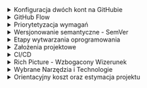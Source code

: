 <details>
   <summary>
      Konfiguracja dwóch kont na GitHubie
   </summary>

# 1. Utwórz klucze SSH dla każdego konta
   Każde konto GitHub wymaga osobnego klucza SSH, aby można było się nim uwierzytelniać.

## Generowanie klucza SSH

### Dla pierwszego konta (prywatne):
```bash
ssh-keygen -t ed25519 -C "twoj_email1@domena.com"
```
Gdy poprosi o nazwę pliku, zapisz go np. jako:
```bash
~/.ssh/id_ed25519_personal
```

### Dla drugiego konta (służbowe / uczelniane):
```bash
ssh-keygen -t ed25519 -C "sXXXXX@pjwstk.edu.pl"
```
Zapisz go np. jako:
```bash
~/.ssh/id_ed25519_pjatk
```

### Dodanie kluczy do agenta SSH

Aktywuj klucze:
```bash
eval "$(ssh-agent -s)"
ssh-add ~/.ssh/id_ed25519_personal
ssh-add ~/.ssh/id_ed25519_pjatk
```

### Dodaj klucze do GitHuba

1. Skopiuj klucze publiczne:
   - **Osobisty**:
     ```bash
     cat ~/.ssh/id_ed25519_personal.pub
     ```
   - **Służbowy**:
     ```bash
     cat ~/.ssh/id_ed25519_pjatk.pub
     ```
2. Wklej odpowiedni klucz w ustawieniach SSH klucza na GitHubie dla każdego konta:
   - [Dodaj klucz SSH](https://github.com/settings/keys)

---

## 2. Konfiguracja `~/.ssh/config`

Aby `git` wiedział, którego klucza używać, skonfiguruj plik `~/.ssh/config`:
```bash
Host github.com-personal
  HostName github.com
  ServerAliveInterval 60
  AddKeysToAgent yes
  IdentityFile ~/.ssh/id_ed25519_personal

Host github.com-pjatk
  HostName github.com
  ServerAliveInterval 60
  AddKeysToAgent yes
  IdentityFile ~/.ssh/id_ed25519_pjatk
```

---

## 3. Konfiguracja globalna i lokalna Git

### Ustaw jedno konto jako globalne:
```bash
git config --global user.name "Twoje Imię (Osobiste)"
git config --global user.email "twoj_email1@domena.com"
```

### Dla repozytoriów służbowych, nadpisz lokalne ustawienia:
W katalogu repozytorium służbowego:
```bash
git config user.name "Twoje Imię (Służbowe)"
git config user.email "sXXXX2@pjwstk.edu.pl"
```

---

## 4. Praca z dwoma kontami

Podczas klonowania repozytorium upewnij się, że używasz odpowiedniego aliasu z pliku `~/.ssh/config`:

- **Dla konta osobistego**:
  ```bash
  git clone git@github.com-personal:username/repo.git
  ```
- **Dla konta służbowego**:
  ```bash
  git clone git@github.com-pjatk:username/repo.git
  ```

---

## 5. Sprawdzenie konfiguracji

W repozytorium możesz sprawdzić, które konto jest używane:
```bash
git config user.name
git config user.email
```

Lub sprawdzić na które konto jesteś zalogowany:
```
ssh -T git@github-personal
```

</details>


<details>
   <summary>
      GitHub Flow
   </summary>

## GUI
- [Sourcetree](https://www.sourcetreeapp.com/) - klient dla OSX/Windowsa, który jest wyśmienitą nakładką graficzną dla gita
  
## Gałęzie
Pierwsza rzecz, którą należy zrobić, aby wdrożyć model [GitHub Flow](https://www.frontstack.pl/blog/praca-z-git-github-flow), to odpowiednio uporządkować gałęzie w swoim repozytorium. W tym przypadku będziemy operować na dwóch rodzajach branchy:

- __main__ –  na tym branchu znajduje się produkcyjna i aktualna wersja aplikacji. Gałąź ta jest zawsze gotowa do tego, aby w razie potrzeby mogła być deployowana na serwery produkcyjne. To z tej gałęzi programiści będą tworzyć swoje branche i do tej gałęzi mergują swoje zmiany.
- __gałęzie robocze (features / feature branch)__ – na tych gałęziach tworzymy nowe funkcjonalności oraz naprawiamy wszelkiego rodzaju błędy w aplikacji.

## Flow
1. Stworzenie brancha
   Naszą pracę zawsze zaczynamy wychodząc z master brancha. To w masterze znajduje się przetestowany i działający kod. Dzięki temu wiemy, że pracujemy zawsze na aktualnej wersji aplikacji.
2. Praca nad nową funkcjonalnością
   W momencie, gdy jesteśmy już na swoim branchu, możemy zacząć pracę nad zadaniem. Regularnie commitujemy swoją pracę i nie zapominamy o tym, aby aktualizować swoją gałąź o nowe commity z mastera.
3. Pull Request
   Gdy skończymy już nasze zadanie i chcemy je umieścić w masterze, tworzymy tzw. Pull Request. Powiedzieliśmy sobie wcześniej, że master jest gałęzią, z której w każdym momencie możemy wykonać deploy na produkcję. W takim przypadku kod tam się znajdujący musi być dokładnie zweryfikowany przez pozostałych członków zespołu. Pull Request jest miejscem, gdzie możemy dokładnie przedyskutować wprowadzone przez nas rozwiązania.
   W przypadku, gdy podczas omawiania PR-a wyjdą jakieś błędy, które wymagają poprawki, to poprawiamy je na naszej gałęzi roboczej. Wszystkie przyszłe commity, które wyślemy do zdalnego repozytorium, będą aktualizowały już raz utworzony PR.
4. Merge i deploy
   Gdy nasze zmiany zostały już szczegółowo skonsultowane z pozostałymi członkami zespołu, przyszedł czas na pokazanie ich światu. Merge zaakceptowanego PR-a do mastera i deploy mastera. Sposób trochę mniej bezpieczny, ale dzięki temu główna gałąź projektu zostaje szybko zaktualizowana o nowe zmiany. Taki proces również dużo łatwiej zautomatyzować za pomocą narzędzi CI/CD. Wszelkie zmiany w masterze mogą powodować automatyczny deploy na produkcję. Problemy wynikłe po deployu naprawiamy kolejnym PR-em. Jeżeli coś pójdzie naprawdę bardzo źle, to mamy przecież Gita – revert bądź reset mogą okazać się pomocne 😉

</details>

<details>
   <summary>
      Priorytetyzacja wymagań
   </summary>

   ## Priorytetyzacja wymagań MoSCoW w projekach IT
   MoSCoW to technika priorytetyzacji wykorzystywana podczas zarządzania projektami oraz przy tworzeniu analiz biznesowych projektów informatycznych. Metoda MoSCoW pozwala wypracować wzajemne zrozumienie pomiędzy wszystkimi uczestnikami  (interesariuszami) projektu i taki też jest jej cel.

   Gdy wszystkie wymagania mają tę samą wysoką wagę, to żadne z nich nie jest ważniejsze od pozostałych. Należy nadać odpowiednie priorytety, tak aby jak najwcześniej pojawiły się funkcjonalności, które przyniosą jak największe korzyści biznesowe.

   Każde wymaganie funkcjonalne ma określony priorytet MoSCoW. Wymagania definiuje się w dokumencie opisującym zakres funkcjonalny systemu wraz z kryteriami akceptacyjnymi. Zgodnie z tą metodologią zadania przypisywane są do kategorii M (Must), S (Should), C (Could) i W (Won’t), od których pochodzi nazwa modelu MoSCoW.

- __Must have__ - Priorytet M (must) opisuje krytyczne wymagania, które muszą być spełnione, bo bez nich cały projekt nie zakończy się powodzeniem. Wymienione poniżej wymagania oznaczone symbolami S, C i W można zrealizować w przyszłych fazach cyklu życia projektu.

- __Should have__ - Priorytet S (should) opisuje wymagania, które powinny być spełnione, jednak bez których projekt może funkcjonować.

- __Could have__ - Priorytet C (could) reprezentuje wymagania, które dobrze, gdyby były, jednak nie są konieczne do funkcjonowania projektu.

- __Won’t have__ - Priorytet W (won’t) to zakres reprezentujący wymagania, których wiemy, że w danym projekcie nie będzie. Rzadziej wykorzystywany w celu dobitnego podkreślenia braku danej funkcjonalności. Domyślnie, jeśli wymaganie nie jest ustalone, to należy uznać, że nie będzie realizowane.

</details>

<details>
   <summary>
      Wersjonowanie semantyczne - SemVer
   </summary>

   ## Wersjonowanie semantyczne 
   znane również jako [Semantic Versioning](https://semver.org/lang/pl/) albo SemVer. SemVer to standard wersjonowania oprogramowania. Numeracja wersji to sposób identyfikacji i odróżnienia różnych wersji oprogramowania. Każda nowa wersja otrzymuje unikalny numer, który pozwala nam śledzić i kontrolować zmiany. Dzięki numeracji wersji możemy stwierdzić, czy dana wersja oprogramowania jest aktualna, nowsza lub starsza. To szczególnie istotne przy wprowadzaniu zmian i udostępnianiu aktualizacji.
   
## Wersje składają się z trzech cyfr: X.Y.Z

- __Major__ - Pierwsza liczba – 18 – reprezentuje numer wersji głównej (major). Jej zwiększenie (np. z 17 do 18) wskazuje na wprowadzenie istotnych modyfikacji, które mogą wpływać na istniejące funkcje i wymagać dostosowania.\
__Przykład:__ Zmiana interfejsu użytkownika, nowe funkcjonalności, znaczne zmiany w strukturze kodu.

- __Minor__ - Druga cyfra – 2 – to numer wersji mniejszej (minor). Zwiększenie tego numeru (np. z 18.1 do 18.2) wskazuje na wprowadzenie nowych funkcji oprogramowania bez wpływu na istniejące.\
__Przykład:__ Dodanie nowego modułu, rozszerzenie istniejących funkcji, ulepszenie wydajności.

- __Patch__ - Trzecia cyfra – 0 – reprezentuje numer wersji poprawki (patch). Zwiększenie numeru wersji patch (np. z 18.2.0 do 18.2.1) wskazuje na wprowadzenie poprawek bez zmian w funkcjonalności.\
__Przykład:__ Naprawa znalezionych błędów, łatanie luk w zabezpieczeniach, poprawki interfejsu.

W świecie programowania istnieje wiele bibliotek i modułów, które pomagają w tworzeniu aplikacji. Zarządzanie zależnościami jest kluczowe, aby nasz projekt działał sprawnie i był aktualny.

## Deklarowanie zależności
   W celu określenia wymaganych bibliotek i modułów w aplikacji javascript, korzystamy z pliku konfiguracyjnego package.json. W pliku tym możemy zadeklarować nazwy zależności oraz określić szczególne, minimalne lub maksymalne wersje, które nasz projekt obsługuje.
```
"dependencies": {
   "reaact": "^18.2.0",
   "@reduxjs/toolkit": "~1.9.5",
   "axios": "1.4.0"
}
```
W powyższym przykładzie widzimy deklarację trzech zależności:
- react,
- @reduxjs/toolkit,
- axios.
Przy każdej zależności możemy określić operator wersji, który pomoże nam zarządzać aktualizacjami.

__Operator „^” (marchewka/caret)__ - Pozwala na aktualizację do najnowszej zgodnej zadeklarowanej wersji, zapewniając przy tym kompatybilność z nowymi funkcjonalnościami. Przykładowo, jeśli zadeklarujemy naszą bibliotekę React w następujący sposób „react”: „^18.1.0” to możemy być pewni, że podczas aktualizacji naszej aplikacji wersja biblioteki może być większa lub równa 18.1.0, ale też mniejsza od 19.0.0.

__Operator „~” (tylda)__ - Umożliwia aktualizację do najnowszej wersji poprawiającej błędy, zachowując zgodność z deklaracją wersji. Przykładowo nasza biblioteka do obsługi stanu aplikacji zadeklarowana następująco „@reduxjs/toolkit”: „~1.8.4” będzie aktualizowana do wersji większej lub równej 1.8.4, ale mniejszej niż 1.9.0.

## Aktualizowanie wersji
Jest takie magiczne polecenie, które nie wszystkim jest znane, ale znacząco ułatwia proces podbijania wersji. Gdy po wprowadzeniu poprawek chcesz podbić wersję, np. modułu npm, masz do wyboru dwie metody. Możesz to zrobić na piechotę, zmieniając ręcznie plik package.json, albo skorzystać z polecenia npm version.

Oto trzy przykłady, które pokazują, jak to działa w praktyce:
- __npm version patch__ – zwiększa numer wersji poprawki. Przykład: 1.0.0 -> 1.0.1.
- __npm version minor__ – zwiększa numer wersji mniejszej. Przykład: 1.0.0 -> 1.1.0.
- __npm version major__ – zwiększa numer wersji głównej. Przykład: 1.0.0 -> 2.0.0.

Polecenia te automatycznie aktualizują numer wersji w pliku package.json, a jako bonus tworzą nowy tag w repozytorium Git.


</details>

<details>
   <summary>
      Etapy wytwarzania oprogramowania
   </summary>

## 1. Requirement analysis (określenie wymagań)
Pierwszym etapem jest określenie wymagań. Definiowane jest przez doświadczonych specjalistów, którzy wspierają się badaniami rynku i analizą konkurencji. Informacje zebrane w czasie analiz są wykorzystywane do planowania całego projektu, przeprowadzenia studium wykonalności czy analiza ryzyka. Po zaplanowaniu projektu ruszamy do zdefiniowania wartości naszego produktu, również przez określenie jego grupy docelowej. Posiadając te informacje, architekci oprogramowania mogą „przenieść” je do wirtualnego świata, projektując funkcjonalności naszej aplikacji.\

__Przykładowe role:__ Project Manager, Product Manager, Business Analyst

## 2. Design (projekt)
Drugi etap wytwarzania oprogramowania przenosi nas do części związanej z tworzeniem naszego produktu. To tutaj zapadają decyzje związane z interfejsem użytkownika. To, jakie kolory wykorzystamy, jak zaprojektujemy wygląd aplikacji. Gdzie będzie wyświetlał się nagłówek i czy urozmaicimy go animacją? Jakie ruchy wykona użytkownik, kiedy uruchomi aplikację po raz pierwszy i w którym miejscu będzie szukał danej funkcji? Jak będzie wyglądał przycisk logowania i w którym miejscu się znajdzie? Na tym etapie wybrany zostanie również język programowania, który najlepiej będzie pasować do aplikacji. Omówimy też inne aspekty techniczne – takie jak bazy danych i serwery. Wszystkie te elementy muszą być ustalone odpowiednio wcześniej między innymi ze względu na wielkość aplikacji. Portal, który działa na ogromną skalę i odwiedza go dziennie ponad miliard użytkowników, zaprojektowany jest inaczej od aplikacji mobilnej spełniającej pojedyńczą funkcję. Przykładowo Facebook jest bardzo potężną aplikacją o setkach funkcjonalności – dlatego wiele technicznych aspektów różni go od np. strony internetowej dla małej agencji SEO, której główne funkcjonalności opierają się na kalkulatorze cen dla klientów i formularzu kontaktowym.\

__Przykładowe role:__ Architekt Aplikacji, UX, UI designer

## 3. Implementation (implementacja)
Faza implementacji to czas kiedy pełną parą zaczynamy pisanie programu! Jest to bardzo ważny etap tworzenia oprogramowania. Czasami będzie to projekt wykonywany zupełnie od zera z całkiem nowym kodem (wtedy mówimy o tzw. green field development), czasami można wykorzystać elementy z innych, istniejących aplikacji (wtedy mamy do czynienia z tzw. legacy code). Programiści specjalizują się w różnych językach programowania, dlatego możemy ich podzielić na tych front-endowych (JavaScrpit, HTML, CSS, React.js, Angular etc.) czy back-endowych (Java, Scala, C, C++, C#.net etc.). Czasem poszukiwani są także Full Stack Developerzy – czyli tacy, którzy potrafią kodować zarówno po stronie klienta, jak i administrować serwerem czy bazą danych. Każda aplikacja ma zdefiniowany stack technologiczny, który powinien być dopasowany do głównych założeń oprogramowania.\

__Przykładowe role:__ Software Engineer, Programista, Java Developer, Frontend Developer, C++ Developer itp.

## 4. Testing (testowanie)
Następnym krokiem jest faza testowania. To świetny moment do tego, żeby upewnić się, że system działa właściwie. Aplikacja musi zostać sprawdzona pod wieloma kątami – funkcjonalności, optymalizacji czy wydajności. Jest to szczególnie istotne, jeśli produkt ma działać na większą skalę. Musimy się również upewnić, że oprogramowanie spełnia wymogi bezpieczeństwa. Testerzy sprawdzą, czy funkcjonalności i interfejsy działają prawidłowo. Mogą korzystać do tego z testów manualnych (użytkownik testujący „klikając” w aplikacji) lub automatycznych (tester tworzy kod testujący aplikację).
Testowanie odbywa się również przez użytkowników, w czasie korzystania z oprogramowania. Dzięki informacjom zwrotnym produkt zawsze może być poprawiony i lepiej dopasowany do potrzeb. Często po wykryciu „buga” wracamy znów do poprzedniego kroku, i kod jest poprawiany.\

__Przykładowe role:__ QA Specialist, tester oprogramowania, tester manualny, tester automatyzujący

## 5. Deployment (wdrożenie)
Deployment to faza tworzenia oprogramowania, w której software jest gotowy do działania. Po dokładnym zaplanowaniu tego, jak będzie działać aplikacja, kodowaniu i upewnieniu się, że software pracuje jak należy, oprogramowanie „idzie na produkcję”. Co to w praktyce znaczy? Mówiąc najprościej – użytkownicy mogą już korzystać z aplikacji. Na początku tego etapu użytkownicy mogą wyłapywać jeszcze drobne błędy, które na bieżąco mogą być zgłoszone i korygowane.
Aplikacje, czy np. strony internetowe też się zmieniają i zostają ulepszane. Widać to na przykładzie znanego wszystkim Facebooka, który dziś wygląda inaczej niż 5 lat temu. Jest to naturalne, ponieważ technologia się rozwija, pojawiają nowe funkcjonalności, zmienia się wizerunek firm czy trendy w designie. Dzięki innowacjom rozwijają się też wszystkie inne produkty i usługi.

## 6. Maintenance (utrzymanie)
Ostatnią fazą jest faza utrzymania, czyli etap, kiedy aplikacja już działa. Korzystają z niej użytkownicy, widzimy, że spełnia swoje funkcje i jesteśmy zadowoleni z całego produktu. Nie możemy jednak stracić czujności – aplikacja wciąż może się zepsuć. W przypadku aplikacji webowych coś może funkcjonować źle na konkretnych przeglądarkach, software może też paść ofiarą złośliwego oprogramowania lub ataku hackera. Z czasem, kiedy z aplikacji będzie korzystać zbyt wielu użytkowników może pojawić się na przykład problem z obciążeniem serwerów. Wtedy trzeba to naprawić, wracając do działań podejmowanych na odpowiednim etapie cyklu rozwoju oprogramowania (w zależności od błędu/problemu). Często aplikacje nie będą wymagały dużych ingerencji ze strony programistów, ponieważ błędy będą dość proste w naprawie. Czasem wystarczy nawet wyjaśnić użytkownikowi w prosty sposób, jak sam może poradzić sobie z problemem. Wtedy wystarczy skorzystać z pomocy zespołów wspierających (supportowych).\

__Przykładowe role:__ Support Engineer, I linia wsparcia, II linia wsparcia, IT Support.

</details>

<details>
   <summary>
      Założenia projektowe
   </summary>

   <details>
      <summary>
         1. Metodologia Agile
      </summary>

   [Agile Manifesto](https://agilemanifesto.org/iso/pl/manifesto.html) W wyniku naszej pracy, zaczęliśmy bardziej cenić:

__Ludzi i interakcje__ od procesów i narzędzi\
__Działające oprogramowanie__ od szczegółowej dokumentacji\
__Współpracę z klientem__ od negocjacji umów\
__Reagowanie na zmiany__ od realizacji założonego planu.

Oznacza to, że elementy wypisane po prawej są wartościowe,
ale większą wartość mają dla nas te, które wypisano po lewej.

[Założenia Manifestu](https://agilemanifesto.org/iso/pl/principles.html):
- Najwyższy priorytet ma dla nas zadowolenie klienta dzięki wczesnemu i ciągłemu wdrażaniu wartościowego oprogramowania.
- Bądźcie gotowi na zmiany wymagań nawet na późnym etapie jego rozwoju. Procesy zwinne wykorzystują zmiany dla zapewnienia klientowi konkurencyjności.
- Dostarczajcie funkcjonujące oprogramowanie często, w kilkutygodniowych lub kilkumiesięcznych odstępach. Im częściej, tym lepiej.
- Zespoły biznesowe i deweloperskie muszą ściśle ze sobą współpracować w codziennej pracy przez cały czas trwania projektu.
- Twórzcie projekty wokół zmotywowanych ludzi. Zapewnijcie im potrzebne środowisko oraz wsparcie i zaufajcie, że wykonają powierzone zadanie.
- Najbardziej efektywnym i wydajnym sposobem przekazywania informacji zespołowi deweloperskiemu i wewnątrz niego jest rozmowa twarzą w twarz.
- Działające oprogramowanie jest podstawową miarą postępu.
- Procesy zwinne umożliwiają zrównoważony rozwój. Sponsorzy, deweloperzy oraz użytkownicy powinni być w stanie utrzymywać równe tempo pracy.
- Ciągłe skupienie na technicznej doskonałości i dobrym projektowaniu zwiększa zwinność.
- Prostota – sztuka minimalizowania ilości koniecznej pracy – jest kluczowa.
- Najlepsze rozwiązania architektoniczne, wymagania i projekty pochodzą od samoorganizujących się zespołów.
- W regularnych odstępach czasu zespół analizuje możliwości poprawy swojej wydajności, a następnie dostraja i dostosowuje swoje działania do wyciągniętych wniosków.
   </details>
   
<details>
   <summary>
      2. Tablica Kanban
   </summary>

Kanban to popularne ramy postępowania stosowane do wdrażania procesów programistycznych Agile i DevOps. Wymagają one informowania o potencjale wykonawczym w czasie rzeczywistym i zapewnienia pełnej przejrzystości pracy. Jednostki pracy są prezentowane w formie wizualnej na tablicy Kanban, umożliwiając członkom zespołu śledzenie stanu każdego elementu prac przez cały czas.
</details>

  

<details>
   <summary>
      3. DevOps
   </summary>
   
   ![DevOps2](https://rolandliedtke.me/images/devops3.png)
   ![DevOps3](https://rolandliedtke.me/images/devops2.png)
   ![DevOps4](https://rolandliedtke.me/images/devops1.webp)

### Krok 1 — Wybór komponentu
Pierwszym krokiem jest rozpoczęcie od małej skali. Wybierz komponent, który jest obecnie w fazie produkcji. Idealny komponent ma prostą bazę kodu z niewieloma zależnościami i minimalną infrastrukturą. Komponent ten będzie poligonem doświadczalnym, na którym zespół może przećwiczyć wdrażanie DevOps.

### Krok 2 — Przeanalizowanie możliwości zastosowania metodologii Agile takiej jak Scrum
DevOps często stosowane jest w połączeniu z metodologią pracy Agile, taką jak Scrum. Nie ma potrzeby wdrażania wszystkich rytuałów i praktyk związanych z metodą taką jak Scrum. Trzy elementy Scrum, które zasadniczo są łatwe do wdrożenia i szybko dostarczają wartość, to backlog, sprint i planowanie sprintu.

Zespół DevOps może dodawać i nadawać priorytety pracy w backlogu Scrum, a następnie wprowadzać podzbiór tej pracy do sprintu, czyli ustalonego czasu na ukończenie określonej części pracy. Planowanie sprintu polega na decydowaniu o tym, jakie zadania przechodzą z backlogu zaległości do następnego sprintu.

### Krok 3 — Użycie kontroli źródła opartego na GIT
Kontrola wersji to najlepsza praktyka DevOps, która umożliwia lepszą współpracę i skrócenie cykli wydawania. Narzędzia takie jak Bitbucket umożliwiają programistom udostępnianie, współpracę, scalanie i tworzenie kopii zapasowych oprogramowania.

Wybierz model tworzenia gałęzi. Zarys tej koncepcji przedstawiono w tym artykule. Przepływ GitHub jest doskonałym punktem wyjścia dla zespołów zaczynających pracę z Git, ponieważ łatwo go zrozumieć i wdrożyć. Często preferowanym rozwiązaniem jest tworzenie oprogramowania w oparciu o gałąź główną, ale wymaga ono większej dyscypliny i komplikuje pierwsze kroki z Git.

### Krok 4 — Zintegrowanie kontroli źródła ze śledzeniem pracy
Zintegruj narzędzie do kontroli źródła z narzędziem do śledzenia pracy. Dzięki temu, że w jednym miejscu można zobaczyć wszystko, co jest związane z danym projektem, programiści i menedżerowie zaoszczędzą sporo czasu. Poniżej znajduje się przykład zgłoszenia Jira z aktualizacjami z repozytorium kontroli źródła opartego na Git. Zgłoszenia Jira obejmują sekcję tworzenia oprogramowania, która łączy pracę wykonaną dla zgłoszenia Jira w kontroli źródła. To zgłoszenie miało jedną gałąź, sześć commitów, jeden pull request i jedną kompilację.

Zrzut ekranu przedstawiający integrację kontroli źródła ze śledzeniem pracy
Zagłębiając się w sekcję programistyczną zgłoszenia Jira, można znaleźć dodatkowe szczegóły. Karta commitów zawiera listę wszystkich commitów powiązanych ze zgłoszeniem Jira.

Zrzut ekranu przedstawiający integrację kontroli źródła ze śledzeniem pracy
W tej sekcji wymieniono wszystkie pull requesty powiązane ze zgłoszeniem Jira.

Zrzut ekranu przedstawiający integrację kontroli źródła ze śledzeniem pracy
Kod związany z tym zgłoszeniem Jira jest wdrażany we wszystkich środowiskach wymienionych w sekcji Wdrożenia. Integracje te zwykle działają poprzez dodanie identyfikatora zgłoszenia Jira — w tym przypadku IM-202 — w celu zatwierdzenia komunikatów i nazw gałęzi pracy związanej ze zgłoszeniem Jira.

Zrzut ekranu przedstawiający integrację kontroli źródła ze śledzeniem pracy
Dostępna jest karta kodu, która zawiera łącza do wszystkich repozytoriów kontroli źródła związanych z projektem. Pomaga to programistom znaleźć kod, nad którym muszą pracować, gdy przypisują się do zgłoszenia Jira.

Zrzut ekranu przedstawiający integrację kontroli źródła ze śledzeniem pracy

### Krok 5 — Napisanie testów
Pipeline'y CI/CD wymagają testów, aby sprawdzić, czy kod wdrożony w różnych środowiskach działa poprawnie. Zacznij od napisania testów jednostkowych dla kodu. Ambitnym celem jest 90 procent pokrycia kodu, ale gdy dopiero zaczynasz, jest to nierealne. Wyznacz niski poziom bazowy dla pokrycia kodu i stopniowo z biegiem czasu zwiększaj poprzeczkę dla pokrycia testów jednostkowych. W tym celu możesz dodać jednostki pracy do backlogu.

Stosuj programowanie sterowane testami podczas naprawiania błędów znalezionych w kodzie produkcyjnym. Kiedy znajdziesz błąd, napisz testy jednostkowe, testy integracyjne i/lub systemowe, które kończą się niepowodzeniem w środowiskach, w których ten błąd występuje. Następnie napraw błąd i zobacz, czy testy kończą się teraz powodzeniem. Ten proces w sposób naturalny pozwoli z czasem zwiększyć pokrycie kodu. Jeśli błąd został wychwycony w środowisku testowym lub przejściowym, testy dadzą Ci pewność, że kod działa poprawnie, gdy zostanie przeniesiony do produkcji.

Gdy zaczynasz od początku, ten krok jest co prawda pracochłonny, ale ważny. Testowanie pozwala zespołom zobaczyć wpływ zmian kodu na zachowanie systemu przed wdrożeniem tych zmian u użytkowników końcowych.

- __Testy jednostkowe__ sprawdzają, czy kod źródłowy jest poprawny i powinien być uruchamiany jako jeden z pierwszych kroków w pipelinie CI/CD. Deweloperzy powinni napisać testy dla zielonej ścieżki, problematycznych wejść i znanych przypadków narożnych. Podczas pisania testów programiści mogą symulować dane wyjściowe i oczekiwane dane wyjściowe.

- __Testy integracyjne__ pozwalają na sprawdzenie, czy dwa komponenty komunikują się ze sobą poprawnie. Można symulować dane wyjściowe i oczekiwane dane wyjściowe. Testy te są jednym z pierwszych kroków pipeline'u CI/CD przed wdrożeniem w dowolnym środowisku. Testy te zazwyczaj wymagają szerzej zakrojonych symulacji niż testy jednostkowe.

- __Testy systemowe__ sprawdzają kompleksową wydajność systemu i dają pewność, że system działa zgodnie z oczekiwaniami w każdym środowisku. Symuluj dane wejściowe, które może otrzymać komponent, i uruchom system. Następnie sprawdź, czy system zwraca wymagane wartości i poprawnie aktualizuje pozostałą część systemu. Testy te powinny być uruchamiane po wdrożeniu w każdym środowisku.

### Krok 6 — Tworzenie procesu CI/CD w celu wdrożenia komponentu
Podczas tworzenia pipeline'u CI/CD rozważ przeprowadzenie wdrożenia w wielu środowiskach. Kod zostanie zapisany na stałe, jeśli zespół buduje pipeline CI/CD, który jest wdrażany tylko do jednego środowiska. Ważne jest tworzenie pipeline'ów CI/CD dla infrastruktury i kodu. Zacznij od stworzenia pipeline'u CI/CD, aby wdrożyć niezbędną infrastrukturę w każdym środowisku. Następnie stwórz kolejny pipeline CI/CD, aby wdrożyć kod.

</details>

</details>

<details>
   <summary>
      CI/CD
   </summary>

### Co to jest Github Actions?
Github Actions jest narzędziem do tworzenia skryptów CI/CD. Jesteśmy w stanie puszczać testy, sprawdzać jakość naszej aplikacji, budować ja i robić deploy na odpowiednie środowiska. Jest dostępny dla każdego repozytorium w Github. Możesz z niego korzystać dla dowolnego języka np.: JavaScript, PHP, Python, Java itd.

### Czym jest GitHub workflow?
Na początek zapoznajmy się z podstawową terminologią. Będziemy się uczyć z góry na dół, zaczynając od ogólnych konceptów i przechodząc do detali.
- __Workflow__ to zautomatyzowany proces, który uruchamia jedną lub więcej prac (job). Możesz go skonfigurować dodając plik konfiguracyjny YAML w folderze .github/workflows. Składni przyjrzymy się w następnych sekcjach.

- __Job__ to zestaw kroków definiujący przepływ pracy. Kroki mogą uruchamiać komendy, konfigurować zadania lub wywoływać akcje GitHub. Domyślnie, prace działają równolegle, ale możesz skonfigurować je, aby uruchamiały się sekwencyjnie.

- __Action__ to pojedynczy krok wewnątrz pracy. Jest to aplikacja dla platformy GitHub Actions, która wykonuje często powtarzające się zadania. Możesz stworzyć swoje niestandardowe akcje lub znaleźć wiele gotowych do użycia na GitHub Marketplace.

- __Runner__ to serwer uruchamiający workflow w odpowiednim momencie. Każda praca w workflow jest uruchamiana w nowym wirtualnym środowisku. GitHub zarządza tymi serwerami i oferuje trzy główne systemy operacyjne: Ubuntu, Windows i macOS.

### Jak działają GitHub Actions?
GitHub emituje zdarzenia (events), gdy coś się dzieje “w” lub “w stosunku do” twojego repozytorium - jak np. otworzenie PR lub issue. W odpowiedzi na te zdarzenia, możesz uruchamiać akcje GitHub. Te akcje to są również repozytoria. Ogólnie, przypomina to bazującą na zdarzeniach naturę JavaScriptu. Ogólna idea jest zatem prosta:
- Nasłuchuj na event
- Uruchom odpowiedni workflow

### Składnia pliku konfigurującego workflow
Tak jak wspomniałem, potrzebujesz pliku YAML, żeby skonfigurować workflow. Przyjrzyjmy się strukturze takiego pliku.
- __name__ - nazwa workflow. Strona z akcjami w repozytorium ją wyświetli.
- __on__ - nazwa zdarzenia, które wywołuje workflow, np. push lub pull_request. Istnieje cała lista zdarzeń na stronie GitHub events.
- __jobs__ - sekcja, gdzie umieszczasz pojedyncze prace.
- __job-name__ - nazwa zadania, którą możesz edytować. Pod tym kluczem, umieszczasz listę kroków. Każdy krok może:
   - Mieć nazwę - name.
   - Używać zdefiniowanej akcji - uses.
   - Uruchomić komendę w terminalu - run.
   - Być uruchomiony z dodatkowymi parametrami - with.
</details>

<details>
   <summary>
      Rich Picture - Wzbogacony Wizerunek
   </summary>

![Rich Picture](https://rolandliedtke.me/images/RichPicture.png)

</details>

<details>
   <summary>
      Wybrane Narzędzia i Technologie
   </summary>

   ## Narzędzia i Technologie:
   - __Plan:__ GitHub Projects Kanban Board
   - __VCS (Version Control System):__ git
   - __Source Code:__ GitHub Repository
   - __Mobile Framework:__ React Native
   - __Mobile IDE (Integrated Development Environment):__ Android Studio & Xcode
   - __UI (User Interface):__ Figma
   - __CI (Continuous Integration):__ GitHub Actions
</details>

<details>
   <summary>
      Orientacyjny koszt oraz estymacja projektu
   </summary>
   
   __Zespół projektowy:__ 4 osoby\
   __Stawka:__\
      - Stażysta (Sophomore Student 2nd year) - 30 zł brutto / rbh (najniższa stawka godzinowa od 1 lipca 2024 roku 28,10 zł)\
      - Junior (Junior Student 3rd year) - 40 zł brutto / rbh\
      - Mid (Senior Student 4rd year) - 50 zł brutto / rbh\
      - Regular - 60 zł brutto / rbh\
   __Czas pracy członka zespołu na zjazd:__ 3h (ćwiczenia BYT) + 2h (wykłady BYT) + 2h (spotkanie MS Teams) - !! UWAGA: Co 2 tygodnie !!\
   __Ilość zjazdów:__ 8

   __Szacunkowa kwota:__\
      - 4 Stażysta = 4os * 30rbh * 7h * 8z = __6720 zł brutto__\
      - 2 Stażysta + 2 Junior = (30rbh + 40rbh) * (2os * 7h * 8z) = __7840 zł brutto__\
      - 4 Junior = 4os * 40rbh * 7h * 8z = __8960 zł brutto__\
      - 2 Junior + 2 Mid = (40rbh + 50rbh) * (2os * 7h * 8z) = __10 080 zł brutto__\
      - 4 Mid = 4os * 50rbh * 7h * 8z = __11 200 zł brutto__\
      - 2 Mid + 2 Regular = (50rbh + 60rbh) * (2os * 7h * 8z) = __12 320 zł brutto__\
      - 4 Regular =  4os * 60rbh * 7h * 8z = __13 440 zł brutto__\
</details>
